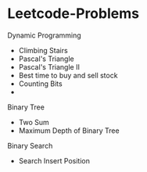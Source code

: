 # Leetcode-Problems

Dynamic Programming 
 - Climbing Stairs
 - Pascal's Triangle
 - Pascal's Triangle II
 - Best time to buy and sell stock
 - Counting Bits
 -    

Binary Tree
 - Two Sum
 - Maximum Depth of Binary Tree

Binary Search
 - Search Insert Position
